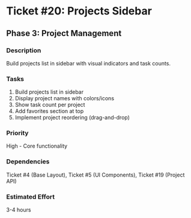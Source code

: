 # Ticket #20: Projects Sidebar

## Phase 3: Project Management

### Description

Build projects list in sidebar with visual indicators and task counts.

### Tasks

1. Build projects list in sidebar
2. Display project names with colors/icons
3. Show task count per project
4. Add favorites section at top
5. Implement project reordering (drag-and-drop)

### Priority

High - Core functionality

### Dependencies

Ticket #4 (Base Layout), Ticket #5 (UI Components), Ticket #19 (Project API)

### Estimated Effort

3-4 hours
